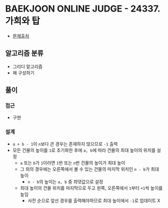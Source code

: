 # BAEKJOON ONLINE JUDGE - 24337. 가희와 탑

- [문제출처](https://www.acmicpc.net/problem/24337 '24337. 가희와 탑')

## 알고리즘 분류

- 그리디 알고리즘
- 해 구성하기

## 풀이

### 접근

- 구현

### 설계

- `a + b - 1`이 `n`보다 큰 경우는 존재하지 않으므로 `-1` 출력
- 모든 건물의 높이를 `1`로 초기화한 후에 `a, b`에 따라 건물의 최대 높이의 위치를 설정
  - `a` 또는 `b`가 `1`이라면 `1`번 또는 `n`번 건물의 높이가 최대 높이
  - 그 외의 경우에는 오른쪽에서 볼 수 있는 건물의 마지막 위치인 `n - b`가 최대 높이
    - `n - b`의 높이는 `a, b` 중 최댓값으로 설정
  - 최대 높이의 건물 위치를 마지막으로 두고 왼쪽, 오른쪽에서 `1`부터 `+1`씩 높이를 높임
    - 사전 순으로 앞선 경우를 출력해야하므로 최대 높이에서 `-1`로 업데이트 X
